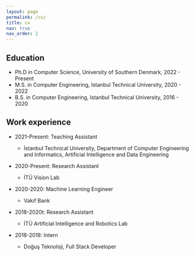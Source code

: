 ```yaml
---
layout: page
permalink: /cv/
title: cv
nav: true
nav_order: 2
---
```


## Education

* Ph.D in Computer Science, University of Southern Denmark, 2022 - Present
* M.S. in Computer Engineering, Istanbul Technical University, 2020 - 2022
* B.S. in Computer Engineering, Istanbul Technical University, 2016 - 2020

## Work experience

* 2021-Present: Teaching Assistant
  * İstanbul Technical University, Department of Computer Engineering and Informatics, Artificial Intelligence and Data Engineering

* 2020-Present: Research Assistant
  * İTÜ Vision Lab

* 2020-2020: Machine Learning Engineer
  * Vakıf Bank

* 2018-2020t: Research Assistant
  * İTÜ Artificial Intelligence and Robotics Lab

* 2018-2018: Intern
  * Doğuş Teknoloji, Full Stack Developer

